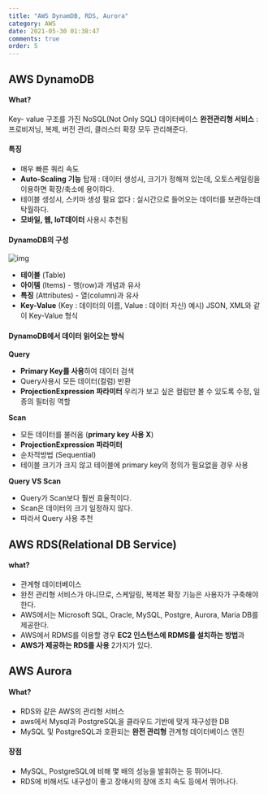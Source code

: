 ```yaml
---
title: "AWS DynamDB, RDS, Aurora"
category: AWS
date: 2021-05-30 01:38:47
comments: true
order: 5
---
```




## AWS DynamoDB

#### What?

Key- value 구조를 가진 NoSQL(Not Only SQL) 데이터베이스
**완전관리형 서비스** : 프로비저닝, 복제, 버전 관리, 클러스터 확장 모두 관리해준다.

#### 특징

- 매우 빠른 쿼리 속도
- **Auto-Scaling 기능** 탑재 : 데이터 생성시, 크기가 정해져 있는데, 오토스케일링을 이용하면 확장/축소에 용이하다.
- 테이블 생성시, 스키마 생성 필요 없다 : 실시간으로 들어오는 데이터를 보관하는데 탁월하다.
- **모바일, 웹, IoT데이터** 사용시 추천됨

#### DynamoDB의 구성

![img](https://media.vlpt.us/images/songa29/post/7e8e94b2-207d-4bfd-ba24-a8cb5612b135/image.png)

- **테이블** (Table)
- **아이템** (Items) - 행(row)과 개념과 유사
- **특징** (Attributes) - 열(column)과 유사
- **Key-Value** (Key : 데이터의 이름, Value : 데이터 자신)
  예시) JSON, XML와 같이 Key-Value 형식

#### DynamoDB에서 데이터 읽어오는 방식

**Query**

- **Primary Key를 사용**하여 데이터 검색
- Query사용시 모든 데이터(컬럼) 반환
- **ProjectionExpression 파라미터**
  우리가 보고 싶은 컬럼만 볼 수 있도록 수정, 일종의 필터링 역할

**Scan**

- 모든 데이터를 불러옴 (**primary key 사용 X**)
- **ProjectionExpression 파라미터**
- 순차적방법 (Sequential)
- 테이블 크기가 크지 않고 테이블에 primary key의 정의가 필요없을 경우 사용

**Query VS Scan**

- Query가 Scan보다 훨씬 효율적이다.
- Scan은 데이터의 크기 일정하지 않다.
- 따라서 Query 사용 추천



## AWS RDS(Relational DB Service)

#### what?

- 관계형 데이터베이스
- 완전 관리형 서비스가 아니므로, 스케일링, 복제본 확장 기능은 사용자가 구축해야 한다.
- AWS에서는 Microsoft SQL, Oracle, MySQL, Postgre, Aurora, Maria DB를 제공한다.
- AWS에서 RDMS를 이용할 경우 **EC2 인스턴스에 RDMS를 설치하는 방법**과
- **AWS가 제공하는 RDS를 사용** 2가지가 있다.



## AWS Aurora

#### What?

- RDS와 같은 AWS의 관리형 서비스
- aws에서 Mysql과 PostgreSQL을 클라우드 기반에 맞게 재구성한 DB
- MySQL 및 PostgreSQL과 호환되는 **완전 관리형** 관계형 데이터베이스 엔진

#### 장점

- MySQL, PostgreSQL에 비해 몇 배의 성능을 발휘하는 등 뛰어나다.
- RDS에 비해서도 내구성이 좋고 장애시의 장애 조치 속도 등에서 뛰어나다.